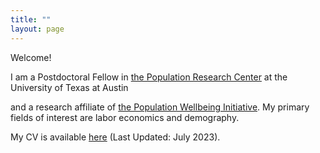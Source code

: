 ```yaml
---
title: ""
layout: page
---
```


Welcome! 

I am a Postdoctoral Fellow in [the Population Research Center](https://liberalarts.utexas.edu/prc/) at the University of Texas at Austin 

and a research affiliate of [the Population Wellbeing Initiative](https://sites.utexas.edu/pwi/). My primary fields of interest are labor economics and demography. 

My CV is available [here](https://drive.google.com/file/d/1-EPje5caemzxtaLP3kUL5LooEGErGM7I/view) (Last Updated: July 2023).
